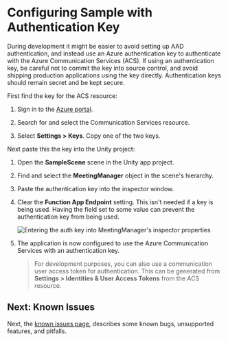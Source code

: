 # Configuring Sample with Authentication Key
During development it might be easier to avoid setting up AAD authentication, and instead use an Azure authentication key to authenticate with the Azure Communication Services (ACS). If using an authentication key, be careful not to commit the key into source control, and avoid shipping production applications using the key directly. Authentication keys should remain secret and be kept secure.

First find the key for the ACS resource:

1. Sign in to the [Azure portal](https://portal.azure.com).
   
2. Search for and select the Communication Services resource.
   
3. Select **Settings > Keys**. Copy one of the two keys.
      
Next paste this the key into the Unity project:
   
1. Open the **SampleScene** scene in the Unity app project.
   
2. Find and select the **MeetingManager** object in the scene's hierarchy.
   
3. Paste the authentication key into the inspector window.
   
4. Clear the **Function App Endpoint** setting. This isn't needed if a key is being used. Having the field set to some value can prevent the authentication key from being used.
   
    <img src="./images/image-508-auth-key-app.png" alt="Entering the auth key into MeetingManager's inspector properties" style="max-height: 350px" />

5. The application is now configured to use the Azure Communication Services with an authentication key. 

    > For development purposes, you can also use a communication user access token for authentication. This can be generated from **Settings > Identities & User Access Tokens** from the ACS resource.

## Next: Known Issues
Next, the [known issues page](./known-issues.md), describes some known bugs, unsupported features, and pitfalls.
